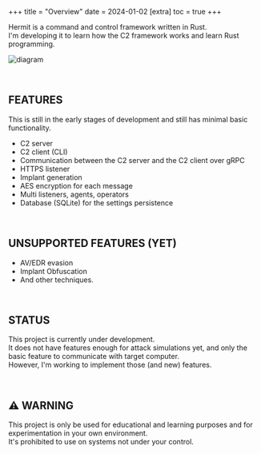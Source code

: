 +++
title = "Overview"
date = 2024-01-02
[extra]
toc = true
+++

Hermit is a command and control framework written in Rust.  
I'm developing it to learn how the C2 framework works and learn Rust programming.

![diagram](/diagram.png)

<br />

## FEATURES

This is still in the early stages of development and still has minimal basic functionality.

- C2 server
- C2 client (CLI)
- Communication between the C2 server and the C2 client over gRPC
- HTTPS listener
- Implant generation
- AES encryption for each message
- Multi listeners, agents, operators
- Database (SQLite) for the settings persistence

<br />

## UNSUPPORTED FEATURES (YET)

- AV/EDR evasion
- Implant Obfuscation
- And other techniques.

<br />

## STATUS

This project is currently under development.  
It does not have features enough for attack simulations yet, and only the basic feature to communicate with target computer.  
However, I'm working to implement those (and new) features.

<br />

## :warning: WARNING

This project is only be used for educational and learning purposes and for experimentation in your own environment.  
It's prohibited to use on systems not under your control.

